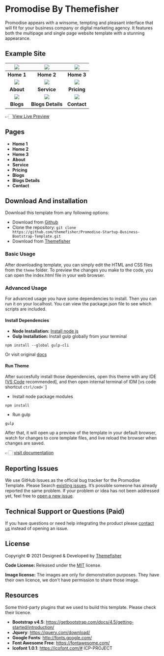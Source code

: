 # Promodise By Themefisher
Promodise appears with a winsome, tempting and pleasant interface that will fit for your business company or digital marketing agency. It features both the multipage and single page website template with a stunning appearance.

<!-- demo -->
## Example Site
| [![](screenshots/h1.jpg)](https://demo.themefisher.com/promodise/) | [![](screenshots/h2.jpg)](https://demo.themefisher.com/promodise/index-2.html) | [![](screenshots/h3.jpg)](https://demo.themefisher.com/promodise/index-3.html) |
|:---:|:---:|:---:|
| **Home 1**  | **Home 2**  | **Home 3** |
| [![](screenshots/about.jpg)](https://demo.themefisher.com/promodise/about.html) | [![](screenshots/service.jpg)](https://demo.themefisher.com/promodise/service.html) | [![](screenshots/pricing.jpg)](https://demo.themefisher.com/promodise/pricing.html) |
| **About**  | **Service**  | **Pricing** |
| [![](screenshots/blog.jpg)](https://demo.themefisher.com/promodise/blog.html) | [![](screenshots/bd.jpg)](https://demo.themefisher.com/promodise/blog-details.html) | [![](screenshots/contact.jpg)](https://demo.themefisher.com/promodise/contact.html) |
| **Blogs**  | **Blogs Details**  | **Contact** |

👉🏻[View Live Preview](https://demo.themefisher.com/promodise/)

<!-- resources -->
## Pages
* **Home 1**
* **Home 2**
* **Home 3**
* **About**
* **Service**
* **Pricing**
* **Blogs**
* **Blogs Details**
* **Contact**


<!-- download -->
## Download And installation
Download this template from any following options:

* Download from [Github](https://github.com/themefisher/Promodise-Startup-Business-Bootstrap-Template/archive/master.zip)
* Clone the repository: `git clone https://github.com/themefisher/Promodise-Startup-Business-Bootstrap-Template.git`
* Download from [Themefisher](https://themefisher.com/products/promodise-startup-business-template/)


<!-- installation -->
### Basic Usage
After downloading template, you can simply edit the HTML and CSS files from the `theme` folder. To preview the changes you make to the code, you can open the index.html file in your web browser.

### Advanced Usage
For advanced usage you have some dependencies to install. Then you can run it on your localhost. You can view the package.json file to see which scripts are included.

#### Install Dependencies
* **Node Installation:** [Install node js](https://nodejs.org/en/download/)
* **Gulp Installation:** Install gulp globally from your terminal 
```
npm install --global gulp-cli
```
Or visit original [docs](https://gulpjs.com/docs/en/getting-started/quick-start)

#### Run Theme
After succesfully install those dependencies, open this theme with any IDE [[VS Code](https://code.visualstudio.com/) recommended], and then open internal terminal of IDM [vs code shortcut <code>ctrl/cmd+\`</code>]

* Install node package modules
```
npm install
```
* Run gulp
```
gulp
```
After that, it will open up a preview of the template in your default browser, watch for changes to core template files, and live reload the browser when changes are saved.

👉🏻 [visit documentation](https://docs.themefisher.com/promodise/)


<!-- reporting issue -->
## Reporting Issues
We use GitHub Issues as the official bug tracker for the Promodise Template. Please Search [existing issues](https://github.com/themefisher/Promodise-Startup-Business-Bootstrap-Template/issues). It’s possible someone has already reported the same problem.
If your problem or idea has not been addressed yet, feel free to [open a new issue](https://github.com/themefisher/Promodise-Startup-Business-Bootstrap-Template/issues).

<!-- support -->
## Technical Support or Questions (Paid)
If you have questions or need help integrating the product please [contact us](mailto:mehedi@themefisher.com) instead of opening an issue.

<!-- licence -->
## License
Copyright &copy; 2021 Designed & Developed by [Themefisher](https://themefisher.com)

**Code License:** Released under the [MIT](https://github.com/themefisher/Promodise-Startup-Business-Bootstrap-Template/blob/master/LICENSE) license.

**Image license:** The images are only for demonstration purposes. They have their own licence, we don't have permission to share those image.

<!-- resources -->
## Resources
Some third-party plugins that we used to build this template. Please check their licence.
* **Bootstrap v4.5**: https://getbootstrap.com/docs/4.5/getting-started/introduction/
* **Jquery**: https://jquery.com/download/
* **Google Fonts**: http://fonts.google.com/
* **Font Awesome Free**: https://fontawesome.com/
* **Icofont 1.0.1**: https://icofont.com/# ICP-PROJECT
